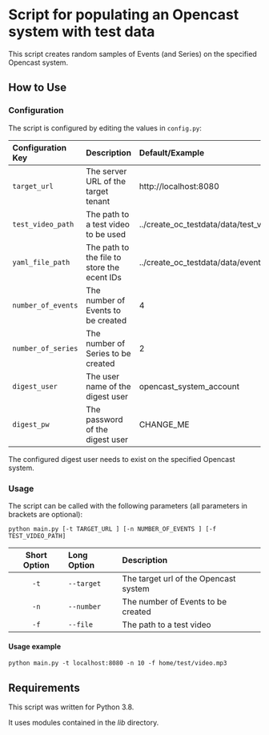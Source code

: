 # Script for populating an Opencast system with test data

This script creates random samples of Events (and Series) on the specified Opencast system.

## How to Use

### Configuration

The script is configured by editing the values in `config.py`:

| Configuration Key  | Description                                 | Default/Example                           |
| :----------------- | :------------------------------------------ | :---------------------------------------- |
| `target_url`       | The server URL of the target tenant         | http://localhost:8080                     |
| `test_video_path`  | The path to a test video to be used         | ../create_oc_testdata/data/test_video.mkv |
| `yaml_file_path`   | The path to the file to store the ecent IDs | ../create_oc_testdata/data/event_ids.yaml |
| `number_of_events` | The number of Events to be created          | 4                                         |
| `number_of_series` | The number of Series to be created          | 2                                         |
| `digest_user`      | The user name of the digest user            | opencast_system_account                   |
| `digest_pw`        | The password of the digest user             | CHANGE_ME                                 |


The configured digest user needs to exist on the specified Opencast system. 

### Usage

The script can be called with the following parameters (all parameters in brackets are optional):

`python main.py [-t TARGET_URL ] [-n NUMBER_OF_EVENTS ] [-f TEST_VIDEO_PATH]`

| Short Option | Long Option | Description                                |
| :----------: | :---------- | :----------------------------------------- |
| `-t`         | `--target`  | The target url of the Opencast system      |
| `-n`         | `--number`  | The number of Events to be created         |
| `-f`         | `--file`    | The path to a test video                   |

#### Usage example

`python main.py -t localhost:8080 -n 10 -f home/test/video.mp3`

## Requirements

This script was written for Python 3.8.

It uses modules contained in the _lib_ directory.
